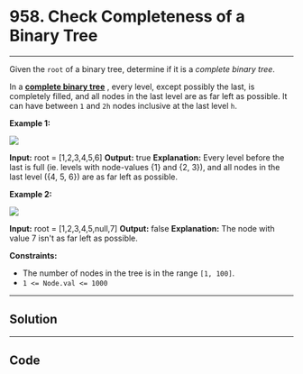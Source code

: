 # 958. Check Completeness of a Binary Tree

---

Given the `root` of a binary tree, determine if it is a _complete binary tree_.

In a **[complete binary tree](http://en.wikipedia.org/wiki/Binary_tree#Types_of_binary_trees)** , every level, except possibly the last, is completely filled, and all nodes in the last level are as far left as possible. It can have between `1` and `2h` nodes inclusive at the last level `h`.

 

**Example 1:**

![](https://assets.leetcode.com/uploads/2018/12/15/complete-binary-tree-1.png)


**Input:** root = [1,2,3,4,5,6]
**Output:** true
**Explanation:** Every level before the last is full (ie. levels with node-values {1} and {2, 3}), and all nodes in the last level ({4, 5, 6}) are as far left as possible.


**Example 2:**

![](https://assets.leetcode.com/uploads/2018/12/15/complete-binary-tree-2.png)


**Input:** root = [1,2,3,4,5,null,7]
**Output:** false
**Explanation:** The node with value 7 isn't as far left as possible.


 

**Constraints:**

  * The number of nodes in the tree is in the range `[1, 100]`.
  * `1 <= Node.val <= 1000`

---

## Solution



---

## Code
```python


```